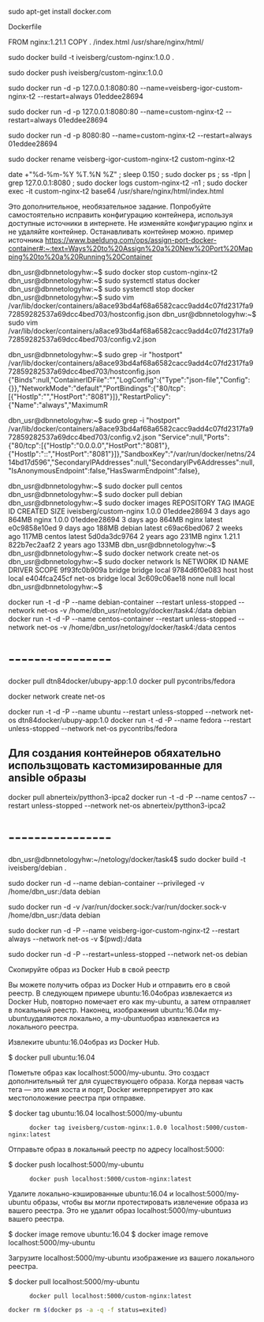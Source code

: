 

sudo apt-get install docker.com


Dockerfile

FROM nginx:1.21.1
COPY . /index.html /usr/share/nginx/html/


sudo docker build -t iveisberg/custom-nginx:1.0.0 .

sudo docker push iveisberg/custom-nginx:1.0.0

sudo docker run -d -p 127.0.0.1:8080:80 --name=veisberg-igor-custom-nginx-t2 --restart=always 01eddee28694

sudo docker run -d -p 127.0.0.1:8080:80 --name=custom-nginx-t2 --restart=always 01eddee28694

sudo docker run -d -p 8080:80 --name=custom-nginx-t2 --restart=always 01eddee28694


sudo docker rename veisberg-igor-custom-nginx-t2 custom-nginx-t2

date +"%d-%m-%Y %T.%N %Z" ; sleep 0.150 ; sudo docker ps ; ss -tlpn | grep 127.0.0.1:8080  ; sudo docker logs custom-nginx-t2 -n1 ; sudo docker exec -it custom-nginx-t2 base64 /usr/share/nginx/html/index.html



Это дополнительное, необязательное задание. Попробуйте самостоятельно исправить конфигурацию контейнера, используя доступные источники в интернете.
Не изменяйте конфигурацию nginx и не удаляйте контейнер. Останавливать контейнер можно.
пример источника https://www.baeldung.com/ops/assign-port-docker-container#:~:text=Ways%20to%20Assign%20a%20New%20Port%20Mapping%20to%20a%20Running%20Container


dbn_usr@dbnnetologyhw:~$ sudo docker stop custom-nginx-t2
dbn_usr@dbnnetologyhw:~$ sudo systemctl status docker
dbn_usr@dbnnetologyhw:~$ sudo systemctl stop docker
dbn_usr@dbnnetologyhw:~$ sudo vim /var/lib/docker/containers/a8ace93bd4af68a6582cacc9add4c07fd2317fa972859282537a69dcc4bed703/hostconfig.json
dbn_usr@dbnnetologyhw:~$ sudo vim /var/lib/docker/containers/a8ace93bd4af68a6582cacc9add4c07fd2317fa972859282537a69dcc4bed703/config.v2.json

dbn_usr@dbnnetologyhw:~$ sudo grep -ir "hostport" /var/lib/docker/containers/a8ace93bd4af68a6582cacc9add4c07fd2317fa972859282537a69dcc4bed703/hostconfig.json
{"Binds":null,"ContainerIDFile":"","LogConfig":{"Type":"json-file","Config":{}},"NetworkMode":"default","PortBindings":{"80/tcp":[{"HostIp":"","HostPort":"8081"}]},"RestartPolicy":{"Name":"always","MaximumR

dbn_usr@dbnnetologyhw:~$ sudo grep -i "hostport" /var/lib/docker/containers/a8ace93bd4af68a6582cacc9add4c07fd2317fa972859282537a69dcc4bed703/config.v2.json
"Service":null,"Ports":{"80/tcp":[{"HostIp":"0.0.0.0","HostPort":"8081"},{"HostIp":"::","HostPort":"8081"}]},"SandboxKey":"/var/run/docker/netns/2414bd17d596","SecondaryIPAddresses":null,"SecondaryIPv6Addresses":null,"IsAnonymousEndpoint":false,"HasSwarmEndpoint":false},

dbn_usr@dbnnetologyhw:~$ sudo docker pull centos
dbn_usr@dbnnetologyhw:~$ sudo docker pull debian
dbn_usr@dbnnetologyhw:~$ sudo docker images
REPOSITORY               TAG       IMAGE ID       CREATED       SIZE
iveisberg/custom-nginx   1.0.0     01eddee28694   3 days ago    864MB
nginx                    1.0.0     01eddee28694   3 days ago    864MB
nginx                    latest    e0c9858e10ed   9 days ago    188MB
debian                   latest    c69ac6bed067   2 weeks ago   117MB
centos                   latest    5d0da3dc9764   2 years ago   231MB
nginx                    1.21.1    822b7ec2aaf2   2 years ago   133MB
dbn_usr@dbnnetologyhw:~$
dbn_usr@dbnnetologyhw:~$ sudo docker network create net-os
dbn_usr@dbnnetologyhw:~$ sudo docker network ls
NETWORK ID     NAME      DRIVER    SCOPE
9f93fc0b909a   bridge    bridge    local
9784d6f0e083   host      host      local
e404fca245cf   net-os    bridge    local
3c609c06ae18   none      null      local
dbn_usr@dbnnetologyhw:~$


docker run -t -d -P --name debian-container --restart unless-stopped --network net-os -v /home/dbn_usr/netology/docker/task4:/data debian
docker run -t -d -P --name centos-container --restart unless-stopped --network net-os -v /home/dbn_usr/netology/docker/task4:/data centos

# ----------------


docker pull dtn84docker/ubupy-app:1.0
docker pull pycontribs/fedora

docker network create net-os

docker run -t -d -P --name ubuntu --restart unless-stopped --network net-os dtn84docker/ubupy-app:1.0
docker run -t -d -P --name fedora --restart unless-stopped --network net-os pycontribs/fedora

## Для создания контейнеров обяхательно использщовать кастомизированные для ansible образы

docker pull abnerteix/pytthon3-ipca2
docker run -t -d -P --name centos7 --restart unless-stopped --network net-os abnerteix/pytthon3-ipca2

# ----------------



dbn_usr@dbnnetologyhw:~/netology/docker/task4$ sudo docker build -t iveisberg/debian .

sudo docker run -d --name debian-container --privileged -v /home/dbn_usr:/data debian

sudo docker run -d -v /var/run/docker.sock:/var/run/docker.sock-v /home/dbn_usr:/data debian

sudo docker run -d -P --name veisberg-igor-custom-nginx-t2 --restart always --network net-os -v $(pwd):/data 

sudo docker run -d -P --restart=unless-stopped --network net-os debian




Скопируйте образ из Docker Hub в свой реестр

Вы можете получить образ из Docker Hub и отправить его в свой реестр. В следующем примере ubuntu:16.04образ извлекается из Docker Hub,
повторно помечает его как my-ubuntu, а затем отправляет в локальный реестр. Наконец, изображения ubuntu:16.04и my-ubuntuудаляются локально,
а my-ubuntuобраз извлекается из локального реестра.

Извлеките ubuntu:16.04образ из Docker Hub.

$ docker pull ubuntu:16.04

Пометьте образ как localhost:5000/my-ubuntu. Это создаст дополнительный тег для существующего образа. Когда первая часть тега — это имя хоста и порт,
Docker интерпретирует это как местоположение реестра при отправке.

$ docker tag ubuntu:16.04 localhost:5000/my-ubuntu

          docker tag iveisberg/custom-nginx:1.0.0 localhost:5000/custom-nginx:latest

Отправьте образ в локальный реестр по адресу localhost:5000:

$ docker push localhost:5000/my-ubuntu

          docker push localhost:5000/custom-nginx:latest

Удалите локально-кэшированные ubuntu:16.04 и localhost:5000/my-ubuntu образы, чтобы вы могли протестировать извлечение образа из вашего реестра.
Это не удалит образ localhost:5000/my-ubuntuиз вашего реестра.

$ docker image remove ubuntu:16.04
$ docker image remove localhost:5000/my-ubuntu

Загрузите localhost:5000/my-ubuntu изображение из вашего локального реестра.

$ docker pull localhost:5000/my-ubuntu

          docker pull localhost:5000/custom-nginx:latest

```bash
docker rm $(docker ps -a -q -f status=exited)
```



